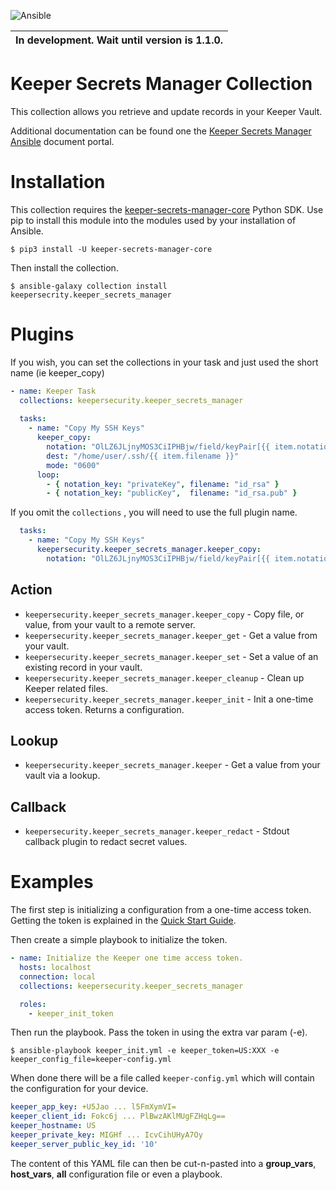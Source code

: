 ![Ansible](https://github.com/Keeper-Security/secrets-manager/actions/workflows/test.ansible.yml/badge.svg) 

| In development. Wait until version is 1.1.0. |
|----|

# Keeper Secrets Manager Collection

This collection allows you retrieve and update records in your Keeper Vault.

Additional documentation can be found one the [Keeper Secrets Manager Ansible](https://docs.keeper.io/secrets-manager/secrets-manager/integrations/ansible-plugin) 
document portal.

# Installation

This collection requires the [keeper-secrets-manager-core](https://pypi.org/project/keeper-secrets-manager-core/) 
Python SDK. Use pip to install this module into the modules used by your installation of Ansible.

```shell
$ pip3 install -U keeper-secrets-manager-core
```
Then install the collection.

```shell
$ ansible-galaxy collection install keepersecrity.keeper_secrets_manager
```

# Plugins

If you wish, you can set the collections in your task and
just used the short name (ie keeper_copy)

```yaml
- name: Keeper Task
  collections: keepersecurity.keeper_secrets_manager
  
  tasks:
    - name: "Copy My SSH Keys"
      keeper_copy:
        notation: "OlLZ6JLjnyMOS3CiIPHBjw/field/keyPair[{{ item.notation_key }}]"
        dest: "/home/user/.ssh/{{ item.filename }}"
        mode: "0600"
      loop:
        - { notation_key: "privateKey", filename: "id_rsa" }
        - { notation_key: "publicKey",  filename: "id_rsa.pub" }
```
If you omit the `collections` , you will need to use the full plugin name.
```yaml
  tasks:
    - name: "Copy My SSH Keys"
      keepersecurity.keeper_secrets_manager.keeper_copy:
        notation: "OlLZ6JLjnyMOS3CiIPHBjw/field/keyPair[{{ item.notation_key }}]"
```

## Action

* `keepersecurity.keeper_secrets_manager.keeper_copy` - Copy file, or value, from your vault to a remote server.
* `keepersecurity.keeper_secrets_manager.keeper_get` - Get a value from your vault.
* `keepersecurity.keeper_secrets_manager.keeper_set` - Set a value of an existing record in your vault.
* `keepersecurity.keeper_secrets_manager.keeper_cleanup` - Clean up Keeper related files.
* `keepersecurity.keeper_secrets_manager.keeper_init` - Init a one-time access token. Returns a configuration.

## Lookup

* `keepersecurity.keeper_secrets_manager.keeper` - Get a value from your vault via a lookup.

## Callback

* `keepersecurity.keeper_secrets_manager.keeper_redact` - Stdout callback plugin to redact secret values.

# Examples

The first step is initializing a configuration from a one-time access token. Getting the 
token is explained in the
[Quick Start Guide](https://docs.keeper.io/secrets-manager/secrets-manager/quick-start-guide).

Then create a simple playbook to initialize the token.

```yaml
- name: Initialize the Keeper one time access token.
  hosts: localhost
  connection: local
  collections: keepersecurity.keeper_secrets_manager

  roles:
    - keeper_init_token
```
Then run the playbook. Pass the token in using the extra var param (-e).
```shell
$ ansible-playbook keeper_init.yml -e keeper_token=US:XXX -e keeper_config_file=keeper-config.yml
```
When done there will be a file called `keeper-config.yml` which will contain the configuration
for your device.

```yaml
keeper_app_key: +U5Jao ... l5FmXymVI=
keeper_client_id: Fokc6j ... PlBwzAKlMUgFZHqLg==
keeper_hostname: US
keeper_private_key: MIGHf ... IcvCihUHyA7Oy
keeper_server_public_key_id: '10'
```
The content of this YAML file can then be cut-n-pasted into a **group_vars**, **host_vars**, **all**
configuration file or even a playbook.

